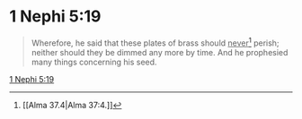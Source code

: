# 1 Nephi 5:19

> Wherefore, he said that these plates of brass should <u>never</u>[^a] perish; neither should they be dimmed any more by time. And he prophesied many things concerning his seed.

[1 Nephi 5:19](https://www.churchofjesuschrist.org/study/scriptures/bofm/1-ne/5?lang=eng&id=p19#p19)


[^a]: [[Alma 37.4|Alma 37:4.]]
